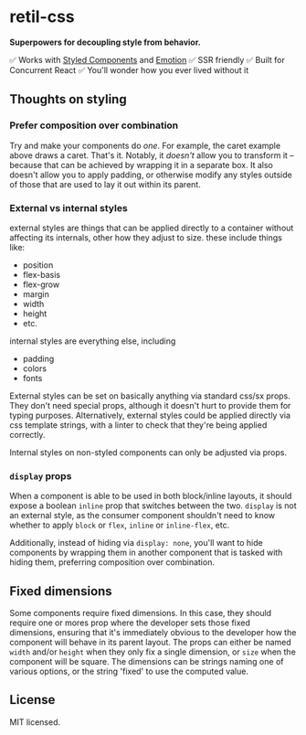 # retil-css

**Superpowers for decoupling style from behavior.**

✅ Works with [Styled Components](https://styled-components.com/) and [Emotion](https://emotion.sh/)
✅ SSR friendly
✅ Built for Concurrent React
✅ You'll wonder how you ever lived without it


Thoughts on styling
-------------------


### Prefer composition over combination

Try and make your components do *one*. For example, the caret example above draws a caret. That's it. Notably, it *doesn't* allow you to transform it – because that can be achieved by wrapping it in a separate box. It also doesn't allow you to apply padding, or otherwise modify any styles outside of those that are used to lay it out within its parent.


### External vs internal styles

external styles are things that can be applied directly to a container without
affecting its internals, other how they adjust to size. these include things
like:

- position
- flex-basis
- flex-grow
- margin
- width
- height
- etc.

internal styles are everything else, including

- padding
- colors
- fonts

External styles can be set on basically anything via standard css/sx props.
They don't need special props, although it doesn't hurt to provide them
for typing purposes. Alternatively, external styles could be applied directly
via css template strings, with a linter to check that they're being applied
correctly.

Internal styles on non-styled components can only be adjusted via props.


### `display` props

When a component is able to be used in both block/inline layouts, it should
expose a boolean `inline` prop that switches between the two. `display` is not
an external style, as the consumer component shouldn't need to know whether to
apply `block` or `flex`, `inline` or `inline-flex`, etc.

Additionally, instead of hiding via `display: none`, you'll want to hide
components by wrapping them in another component that is tasked with hiding
them, preferring composition over combination.


## Fixed dimensions

Some components require fixed dimensions. In this case, they should require one
or mores prop where the developer sets those fixed dimensions, ensuring that
it's immediately obvious to the developer how the component will behave in its
parent layout. The props can either be named `width` and/or `height` when they
only fix a single dimension, or `size` when the component will be square.
The dimensions can be strings naming one of various options, or the string
'fixed' to use the computed value.


License
-------

MIT licensed.
